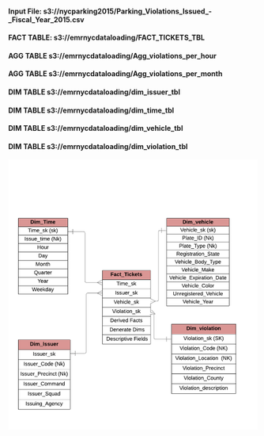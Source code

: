 
<h4>Input File: s3://nycparking2015/Parking_Violations_Issued_-_Fiscal_Year_2015.csv <h4/>
<h4>FACT TABLE: s3://emrnycdataloading/FACT_TICKETS_TBL</h4>
<h4>AGG TABLE s3://emrnycdataloading/Agg_violations_per_hour</h4>  
<h4>AGG TABLE s3://emrnycdataloading/Agg_violations_per_month </h4>  
<h4>DIM TABLE s3://emrnycdataloading/dim_issuer_tbl </h4>  
<h4>DIM TABLE s3://emrnycdataloading/dim_time_tbl </h4>  
<h4>DIM TABLE s3://emrnycdataloading/dim_vehicle_tbl</h4>   
<h4>DIM TABLE s3://emrnycdataloading/dim_violation_tbl</h4>   
      
![ER Model](NYCData_ER-model.png)
      
